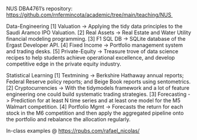 NUS DBA4761’s repository: https://github.com/rnfermincota/academic/tree/main/teaching/NUS 

Data-Engineering
[1] Valuation -> Applying the tidy data principles to the Saudi Aramco IPO Valuation.
[2] Real Assets -> Real Estate and Water Utility financial modeling programming.
[3] F1 SQL DB -> SQLite database of the Ergast Developer API.
[4] Fixed Income -> Portfolio management system and trading desks.
[5] Private-Equity -> Treasure trove of data science recipes to help students achieve operational excellence, and develop competitive edge in the private equity industry.

Statistical Learning
[1] Textmining -> Berkshire Hathaway annual reports; Federal Reserve policy reports; and Beige Book reports using sentometrics.
[2] Cryptocurrencies -> With the tidymodels framework and a lot of feature engineering one could build systematic trading strategies.
[3] Forecasting -> Prediction for at least N time series and at least one model for the M5 Walmart competition.
[4] Portfolio Mgmt -> Forecasts the return for each stock in the M6 competition and then apply the aggregated pipeline onto the portfolio and rebalance the allocation regularly.

In-class examples @ https://rpubs.com/rafael_nicolas/
